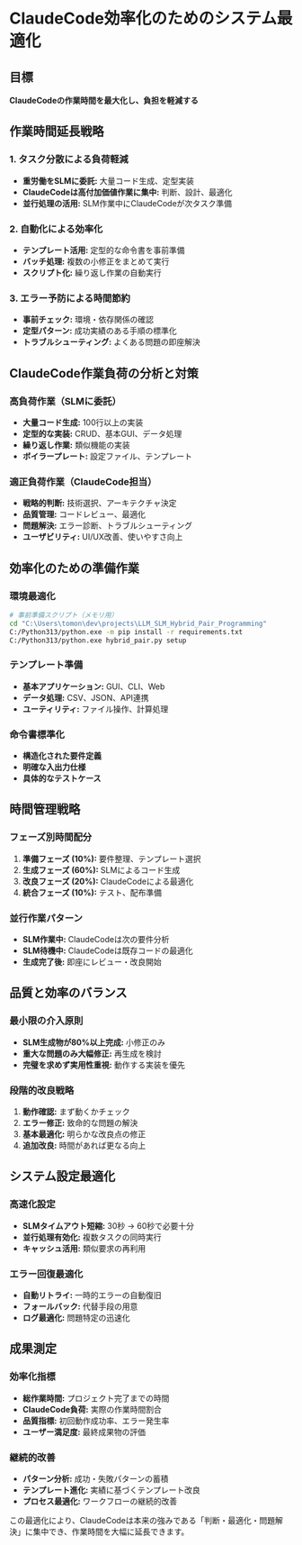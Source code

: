 # ClaudeCode効率化のためのシステム最適化

## 目標
**ClaudeCodeの作業時間を最大化し、負担を軽減する**

## 作業時間延長戦略

### 1. タスク分散による負荷軽減
- **重労働をSLMに委託:** 大量コード生成、定型実装
- **ClaudeCodeは高付加価値作業に集中:** 判断、設計、最適化
- **並行処理の活用:** SLM作業中にClaudeCodeが次タスク準備

### 2. 自動化による効率化
- **テンプレート活用:** 定型的な命令書を事前準備
- **バッチ処理:** 複数の小修正をまとめて実行
- **スクリプト化:** 繰り返し作業の自動実行

### 3. エラー予防による時間節約
- **事前チェック:** 環境・依存関係の確認
- **定型パターン:** 成功実績のある手順の標準化
- **トラブルシューティング:** よくある問題の即座解決

## ClaudeCode作業負荷の分析と対策

### 高負荷作業（SLMに委託）
- **大量コード生成:** 100行以上の実装
- **定型的な実装:** CRUD、基本GUI、データ処理
- **繰り返し作業:** 類似機能の実装
- **ボイラープレート:** 設定ファイル、テンプレート

### 適正負荷作業（ClaudeCode担当）
- **戦略的判断:** 技術選択、アーキテクチャ決定
- **品質管理:** コードレビュー、最適化
- **問題解決:** エラー診断、トラブルシューティング
- **ユーザビリティ:** UI/UX改善、使いやすさ向上

## 効率化のための準備作業

### 環境最適化
```bash
# 事前準備スクリプト（メモリ用）
cd "C:\Users\tomon\dev\projects\LLM_SLM_Hybrid_Pair_Programming"
C:/Python313/python.exe -m pip install -r requirements.txt
C:/Python313/python.exe hybrid_pair.py setup
```

### テンプレート準備
- **基本アプリケーション:** GUI、CLI、Web
- **データ処理:** CSV、JSON、API連携
- **ユーティリティ:** ファイル操作、計算処理

### 命令書標準化
- **構造化された要件定義**
- **明確な入出力仕様**
- **具体的なテストケース**

## 時間管理戦略

### フェーズ別時間配分
1. **準備フェーズ (10%):** 要件整理、テンプレート選択
2. **生成フェーズ (60%):** SLMによるコード生成
3. **改良フェーズ (20%):** ClaudeCodeによる最適化
4. **統合フェーズ (10%):** テスト、配布準備

### 並行作業パターン
- **SLM作業中:** ClaudeCodeは次の要件分析
- **SLM待機中:** ClaudeCodeは既存コードの最適化
- **生成完了後:** 即座にレビュー・改良開始

## 品質と効率のバランス

### 最小限の介入原則
- **SLM生成物が80%以上完成:** 小修正のみ
- **重大な問題のみ大幅修正:** 再生成を検討
- **完璧を求めず実用性重視:** 動作する実装を優先

### 段階的改良戦略
1. **動作確認:** まず動くかチェック
2. **エラー修正:** 致命的な問題の解決
3. **基本最適化:** 明らかな改良点の修正
4. **追加改良:** 時間があれば更なる向上

## システム設定最適化

### 高速化設定
- **SLMタイムアウト短縮:** 30秒 → 60秒で必要十分
- **並行処理有効化:** 複数タスクの同時実行
- **キャッシュ活用:** 類似要求の再利用

### エラー回復最適化
- **自動リトライ:** 一時的エラーの自動復旧
- **フォールバック:** 代替手段の用意
- **ログ最適化:** 問題特定の迅速化

## 成果測定

### 効率化指標
- **総作業時間:** プロジェクト完了までの時間
- **ClaudeCode負荷:** 実際の作業時間割合
- **品質指標:** 初回動作成功率、エラー発生率
- **ユーザー満足度:** 最終成果物の評価

### 継続的改善
- **パターン分析:** 成功・失敗パターンの蓄積
- **テンプレート進化:** 実績に基づくテンプレート改良
- **プロセス最適化:** ワークフローの継続的改善

この最適化により、ClaudeCodeは本来の強みである「判断・最適化・問題解決」に集中でき、作業時間を大幅に延長できます。
